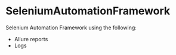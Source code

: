 # SeleniumAutomationFramework

Selenium Automation Framework using the following:

* Allure reports
* Logs
